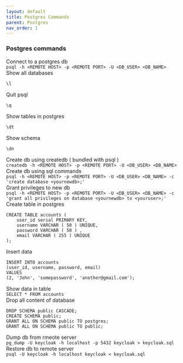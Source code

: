 ```yaml
---
layout: default
title: Postgres Commands
parent: Postgres
nav_order: 1
---
```

### Postgres commands

Connect to a postgres db   
```psql -h <REMOTE HOST> -p <REMOTE PORT> -U <DB_USER> <DB_NAME>```    
Show all databases    
```
\l
```    
Quit psql   
```
\q
```    
Show tables in postgres    
```
\dt
```    
Show schema   
```
\dn
```   
Create db using createdb ( bundled with psql )    
```createdb -h <REMOTE HOST> -p <REMOTE PORT> -U <DB_USER> <DB_NAME>```   
Create db using sql commands   
```psql -h <REMOTE HOST> -p <REMOTE PORT> -U <DB_USER> <DB_NAME> -c 'create database <yournewdb>;'```  
Grant privileges to new db    
```psql -h <REMOTE HOST> -p <REMOTE PORT> -U <DB_USER> <DB_NAME> -c 'grant all privileges on database <yournewdb> to <youruser>;'```      
Create table in postgres    
```
CREATE TABLE accounts (
	user_id serial PRIMARY KEY,
	username VARCHAR ( 50 ) UNIQUE,
	password VARCHAR ( 50 ) ,
	email VARCHAR ( 255 ) UNIQUE 
);
```     
Insert data    
```
INSERT INTO accounts     
(user_id, username, password, email)    
VALUES    
(2, 'John', 'somepassword', 'another@gmail.com');    
```    
Show data in table    
```SELECT * FROM accounts```    
Drop all content of database   
```
DROP SCHEMA public CASCADE;   
CREATE SCHEMA public;    
GRANT ALL ON SCHEMA public TO postgres;   
GRANT ALL ON SCHEMA public TO public;    
```    
Dump db from rmeote server   
```pg_dump -U keycloak -h localhost -p 5432 keycloak > keycloak.sql```    
Restore db to remote server    
```psql -U keycloak -h localhost keycloak < keycloak.sql```    

